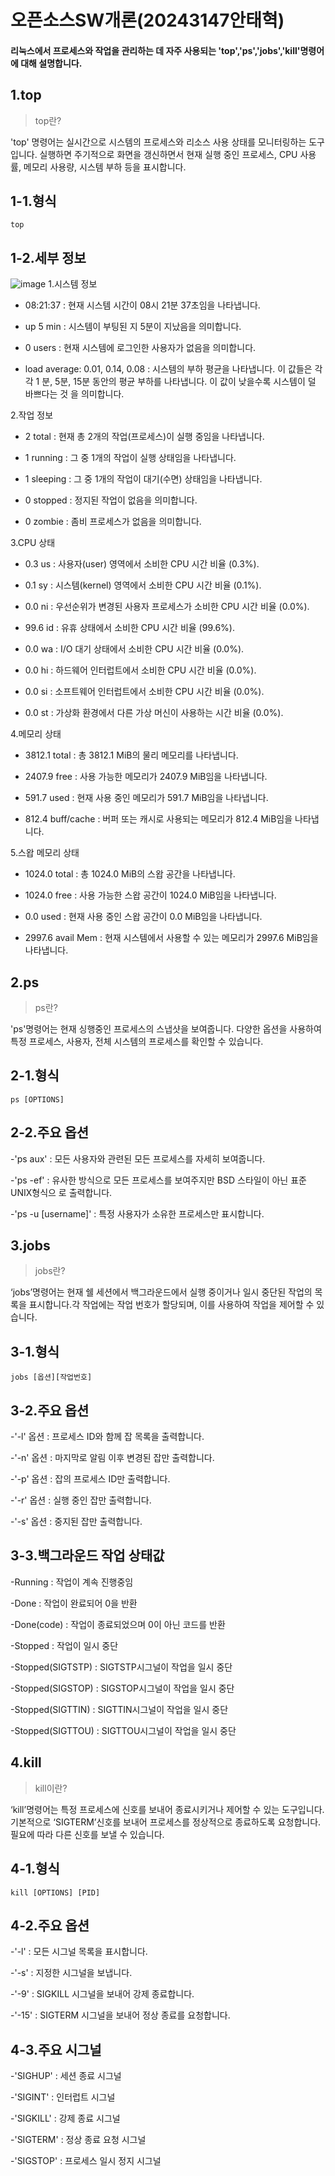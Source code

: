 # 오픈소스SW개론(20243147안태혁)

#### 리눅스에서 프로세스와 작업을 관리하는 데 자주 사용되는 'top','ps','jobs','kill'명령어에 대해 설명합니다.

1.top
---
>top란?

'top' 명령어는 실시간으로 시스템의 프로세스와 리소스 사용 상태를 모니터링하는 도구입니다. 실행하면 주기적으로 화면을 갱신하면서 현재 실행 중인 프로세스, CPU 사용률, 메모리 사용량, 시스템 부하 등을 표시합니다.
  
1-1.형식
---
```github
top
```

1-2.세부 정보
---
![image](https://github.com/dksxogur/2024-1/assets/170289986/8fc7eeb4-7ae4-43f6-9598-53211af6849c)
  1.시스템 정보
  
  * 08:21:37 : 현재 시스템 시간이 08시 21분 37초임을 나타냅니다.
    
  * up 5 min : 시스템이 부팅된 지 5분이 지났음을 의미합니다.
    
  * 0 users : 현재 시스템에 로그인한 사용자가 없음을 의미합니다.
    
  * load average: 0.01, 0.14, 0.08 : 시스템의 부하 평균을 나타냅니다. 이 값들은 각각 1        분, 5분, 15분 동안의 평균 부하를 나타냅니다. 이 값이 낮을수록 시스템이 덜 바쁘다는        것 을 의미합니다.

     
  2.작업 정보
  
  * 2 total : 현재 총 2개의 작업(프로세스)이 실행 중임을 나타냅니다.
    
  * 1 running : 그 중 1개의 작업이 실행 상태임을 나타냅니다.
    
  * 1 sleeping : 그 중 1개의 작업이 대기(수면) 상태임을 나타냅니다.
    
  * 0 stopped : 정지된 작업이 없음을 의미합니다.
    
  * 0 zombie : 좀비 프로세스가 없음을 의미합니다.

    
  3.CPU 상태
  
  * 0.3 us : 사용자(user) 영역에서 소비한 CPU 시간 비율 (0.3%).
    
  * 0.1 sy : 시스템(kernel) 영역에서 소비한 CPU 시간 비율 (0.1%).
    
  * 0.0 ni : 우선순위가 변경된 사용자 프로세스가 소비한 CPU 시간 비율 (0.0%).
    
  * 99.6 id : 유휴 상태에서 소비한 CPU 시간 비율 (99.6%).
    
  * 0.0 wa : I/O 대기 상태에서 소비한 CPU 시간 비율 (0.0%).
    
  * 0.0 hi : 하드웨어 인터럽트에서 소비한 CPU 시간 비율 (0.0%).
    
  * 0.0 si : 소프트웨어 인터럽트에서 소비한 CPU 시간 비율 (0.0%).
    
  * 0.0 st : 가상화 환경에서 다른 가상 머신이 사용하는 시간 비율 (0.0%).

    
  4.메모리 상태
  
  * 3812.1 total : 총 3812.1 MiB의 물리 메모리를 나타냅니다.
    
  * 2407.9 free : 사용 가능한 메모리가 2407.9 MiB임을 나타냅니다.
    
  * 591.7 used : 현재 사용 중인 메모리가 591.7 MiB임을 나타냅니다.
    
  * 812.4 buff/cache : 버퍼 또는 캐시로 사용되는 메모리가 812.4 MiB임을 나타냅니다.

    
  5.스왑 메모리 상태
  
  * 1024.0 total : 총 1024.0 MiB의 스왑 공간을 나타냅니다.
    
  * 1024.0 free : 사용 가능한 스왑 공간이 1024.0 MiB임을 나타냅니다.
    
  * 0.0 used : 현재 사용 중인 스왑 공간이 0.0 MiB임을 나타냅니다.
    
  * 2997.6 avail Mem : 현재 시스템에서 사용할 수 있는 메모리가 2997.6 MiB임을 나타냅니다.


2.ps
---
>ps란?

'ps'명령어는 현재 싱행중인 프로세스의 스냅샷을 보여줍니다. 다양한 옵션을 사용하여 특정 프로세스, 사용자, 전체 시스템의 프로세스를 확인할 수 있습니다.

2-1.형식
---
```github
ps [OPTIONS]
```

2-2.주요 옵션
---
-'ps aux' : 모든 사용자와 관련된 모든 프로세스를 자세히 보여줍니다.

-'ps -ef' : 유사한 방식으로 모든 프로세스를 보여주지만 BSD 스타일이 아닌 표준 UNIX형식으              로 출력합니다.

-'ps -u [username]' : 특정 사용자가 소유한 프로세스만 표시합니다.



3.jobs
---
>jobs란?

‘jobs’명령어는 현재 쉘 세션에서 백그라운드에서 실행 중이거나 일시 중단된 작업의 목록을 표시합니다.각 작업에는 작업 번호가 할당되며, 이를 사용하여 작업을 제어할 수 있습니다.

3-1.형식
---
```github
jobs [옵션][작업번호]
```

3-2.주요 옵션
---
  -'-l' 옵션 : 프로세스 ID와 함께 잡 목록을 출력합니다.
  
  -'-n' 옵션 : 마지막로 알림 이후 변경된 잡만 출력합니다.
  
  -'-p' 옵션 : 잡의 프로세스 ID만 출력합니다.
  
  -'-r' 옵션 : 실행 중인 잡만 출력합니다.
  
  -'-s' 옵션 : 중지된 잡만 출력합니다.

3-3.백그라운드 작업 상태값
---
  -Running : 작업이 계속 진행중임
  
  -Done : 작업이 완료되어 0을 반환

  -Done(code) : 작업이 종료되었으며 0이 아닌 코드를 반환

  -Stopped : 작업이 일시 중단
  
  -Stopped(SIGTSTP) : SIGTSTP시그널이 작업을 일시 중단
  
  -Stopped(SIGSTOP) : SIGSTOP시그널이 작업을 일시 중단
  
  -Stopped(SIGTTIN) : SIGTTIN시그널이 작업을 일시 중단
  
  -Stopped(SIGTTOU) : SIGTTOU시그널이 작업을 일시 중단


4.kill
---
>kill이란?

‘kill’명령어는 특정 프로세스에 신호를 보내어 종료시키거나 제어할 수 있는 도구입니다. 기본적으로 ‘SIGTERM’신호를 보내어 프로세스를 정상적으로 종료하도록 요청합니다. 필요에 따라 다른 신호를 보낼 수 있습니다.

4-1.형식
---
```github
kill [OPTIONS] [PID]
```

4-2.주요 옵션
---
  -'-l' :	모든 시그널 목록을 표시합니다.
  
  -'-s' :	지정한 시그널을 보냅니다.
  
  -'-9' :	SIGKILL 시그널을 보내어 강제 종료합니다.
  
  -'-15' :	SIGTERM 시그널을 보내어 정상 종료를 요청합니다.

4-3.주요 시그널
---
  -'SIGHUP' :	세션 종료 시그널
  
  -'SIGINT' :	인터럽트 시그널
  
  -'SIGKILL' :	강제 종료 시그널
  
  -'SIGTERM' :	정상 종료 요청 시그널
  
  -'SIGSTOP' :	프로세스 일시 정지 시그널
